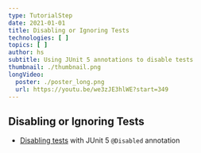 ```yaml
---
type: TutorialStep
date: 2021-01-01
title: Disabling or Ignoring Tests
technologies: [ ]
topics: [ ]
author: hs
subtitle: Using JUnit 5 annotations to disable tests
thumbnail: ./thumbnail.png
longVideo:
  poster: ./poster_long.png
  url: https://youtu.be/we3zJE3hlWE?start=349
---
```


## Disabling or Ignoring Tests
- [Disabling tests](https://junit.org/junit5/docs/current/user-guide/#writing-tests-disabling) with JUnit 5 `@Disabled` annotation
